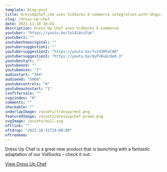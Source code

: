```yaml
---
template: blog-post
title: DressUpChef.com uses VidSocks E-commerce integration with Shopify to launch their new product line
slug: /dress-up-chef
date: 2021-11-18 10:43
description: Dress Up Chef uses VidSocks E-commerce
youtuber: "https://youtu.be/1xS4i8ccFuk"
youtuber2: ""
youtubeshoworiginal: ""
youtubersuggestion1: ""
youtubersuggestion2: "https://youtu.be/7vz43MYaCA0"
youtubersuggestion3: "https://youtu.be/8yFVBuGcOe8-3"
youtubestart: ""
youtubeend: ""
youtubemute: "1"
audiostart: "304"
audioend: "5000"
youtubecontrols: "0"
youtubeautostart: "1"
isnftforsale: ""
svgzindex: "0"
comments: ""
shareable: ""
underlayImage: /assets/transparent.png
featuredImage: /assets/dressupchef-promo.png
svgImage: /assets/null.svg
nftlink: ""
nftdrop: "2021-10-31T14:00:00"
nftredeem:
---
```



Dress Up Chef is a great new product that is launching with a fantastic adaptation of our VidSocks - check it out:

<a class="button fire " href="https://dressupchef.com">View Dress Up Chef</a>

